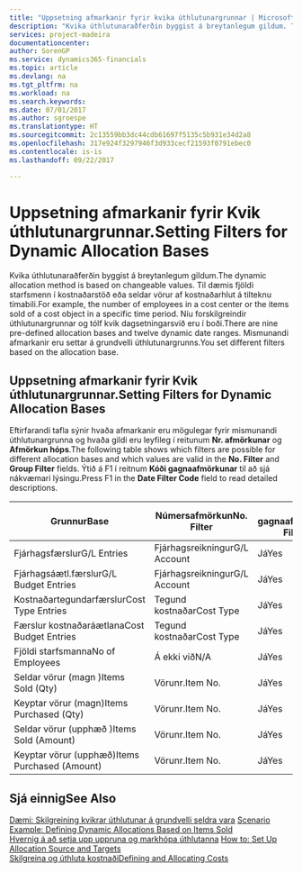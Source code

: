 ```yaml
---
title: "Uppsetning afmarkanir fyrir kvika úthlutunargrunnar | Microsoft Docs"
description: "Kvika úthlutunaraðferðin byggist á breytanlegum gildum. Til dæmis fjöldi starfsmenn í kostnaðarstöð eða seldar vörur af kostnaðarhlut á tilteknu tímabili. Níu forskilgreindir úthlutunargrunnar og tólf kvik dagsetningarsvið eru í boði. Mismunandi afmarkanir eru settar á grundvelli úthlutunargrunns."
services: project-madeira
documentationcenter: 
author: SorenGP
ms.service: dynamics365-financials
ms.topic: article
ms.devlang: na
ms.tgt_pltfrm: na
ms.workload: na
ms.search.keywords: 
ms.date: 07/01/2017
ms.author: sgroespe
ms.translationtype: HT
ms.sourcegitcommit: 2c13559bb3dc44cdb61697f5135c5b931e34d2a8
ms.openlocfilehash: 317e924f3297946f3d933cecf21593f0791ebec0
ms.contentlocale: is-is
ms.lasthandoff: 09/22/2017

---
```

# <a name="setting-filters-for-dynamic-allocation-bases"></a><span data-ttu-id="cf67e-106">Uppsetning afmarkanir fyrir Kvik úthlutunargrunnar.</span><span class="sxs-lookup"><span data-stu-id="cf67e-106">Setting Filters for Dynamic Allocation Bases</span></span>
<span data-ttu-id="cf67e-107">Kvika úthlutunaraðferðin byggist á breytanlegum gildum.</span><span class="sxs-lookup"><span data-stu-id="cf67e-107">The dynamic allocation method is based on changeable values.</span></span> <span data-ttu-id="cf67e-108">Til dæmis fjöldi starfsmenn í kostnaðarstöð eða seldar vörur af kostnaðarhlut á tilteknu tímabili.</span><span class="sxs-lookup"><span data-stu-id="cf67e-108">For example, the number of employees in a cost center or the items sold of a cost object in a specific time period.</span></span> <span data-ttu-id="cf67e-109">Níu forskilgreindir úthlutunargrunnar og tólf kvik dagsetningarsvið eru í boði.</span><span class="sxs-lookup"><span data-stu-id="cf67e-109">There are nine pre-defined allocation bases and twelve dynamic date ranges.</span></span> <span data-ttu-id="cf67e-110">Mismunandi afmarkanir eru settar á grundvelli úthlutunargrunns.</span><span class="sxs-lookup"><span data-stu-id="cf67e-110">You set different filters based on the allocation base.</span></span>  

## <a name="setting-filters-for-dynamic-allocation-bases"></a><span data-ttu-id="cf67e-111">Uppsetning afmarkanir fyrir Kvik úthlutunargrunnar.</span><span class="sxs-lookup"><span data-stu-id="cf67e-111">Setting Filters for Dynamic Allocation Bases</span></span>  
 <span data-ttu-id="cf67e-112">Eftirfarandi tafla sýnir hvaða afmarkanir eru mögulegar fyrir mismunandi úthlutunargrunna og hvaða gildi eru leyfileg í reitunum **Nr. afmörkunar** og **Afmörkun hóps**.</span><span class="sxs-lookup"><span data-stu-id="cf67e-112">The following table shows which filters are possible for different allocation bases and which values are valid in the **No. Filter** and **Group Filter** fields.</span></span> <span data-ttu-id="cf67e-113">Ýtið á F1 í reitnum **Kóði gagnaafmörkunar** til að sjá nákvæmari lýsingu.</span><span class="sxs-lookup"><span data-stu-id="cf67e-113">Press F1 in the **Date Filter Code** field to read detailed descriptions.</span></span>  

|<span data-ttu-id="cf67e-114">**Grunnur**</span><span class="sxs-lookup"><span data-stu-id="cf67e-114">**Base**</span></span>|<span data-ttu-id="cf67e-115">**Númersafmörkun**</span><span class="sxs-lookup"><span data-stu-id="cf67e-115">**No. Filter**</span></span>|<span data-ttu-id="cf67e-116">**Kóti gagnaafmörkunar**</span><span class="sxs-lookup"><span data-stu-id="cf67e-116">**Date Filter Code**</span></span>|<span data-ttu-id="cf67e-117">**Afmörkun kostnaðarstaðar**</span><span class="sxs-lookup"><span data-stu-id="cf67e-117">**Cost Center Filter**</span></span>|<span data-ttu-id="cf67e-118">**Afmörkun kostnaðarhlutar**</span><span class="sxs-lookup"><span data-stu-id="cf67e-118">**Cost Object Filter**</span></span>|<span data-ttu-id="cf67e-119">**Afmörkun hópa**</span><span class="sxs-lookup"><span data-stu-id="cf67e-119">**Group Filter**</span></span>|  
|--------------|----------------------------------------|----------------------------------------------|------------------------------------------------|------------------------------------------------|------------------------------------------|  
|<span data-ttu-id="cf67e-120">Fjárhagsfærslur</span><span class="sxs-lookup"><span data-stu-id="cf67e-120">G/L Entries</span></span>|<span data-ttu-id="cf67e-121">Fjárhagsreikningur</span><span class="sxs-lookup"><span data-stu-id="cf67e-121">G/L Account</span></span>|<span data-ttu-id="cf67e-122">Já</span><span class="sxs-lookup"><span data-stu-id="cf67e-122">Yes</span></span>|<span data-ttu-id="cf67e-123">Já</span><span class="sxs-lookup"><span data-stu-id="cf67e-123">Yes</span></span>|<span data-ttu-id="cf67e-124">Já</span><span class="sxs-lookup"><span data-stu-id="cf67e-124">Yes</span></span>|<span data-ttu-id="cf67e-125">Á ekki við</span><span class="sxs-lookup"><span data-stu-id="cf67e-125">N/A</span></span>|  
|<span data-ttu-id="cf67e-126">Fjárhagsáætl.færslur</span><span class="sxs-lookup"><span data-stu-id="cf67e-126">G/L Budget Entries</span></span>|<span data-ttu-id="cf67e-127">Fjárhagsreikningur</span><span class="sxs-lookup"><span data-stu-id="cf67e-127">G/L Account</span></span>|<span data-ttu-id="cf67e-128">Já</span><span class="sxs-lookup"><span data-stu-id="cf67e-128">Yes</span></span>|<span data-ttu-id="cf67e-129">Já</span><span class="sxs-lookup"><span data-stu-id="cf67e-129">Yes</span></span>|<span data-ttu-id="cf67e-130">Já</span><span class="sxs-lookup"><span data-stu-id="cf67e-130">Yes</span></span>|<span data-ttu-id="cf67e-131">Heiti fjárhagsáætl.</span><span class="sxs-lookup"><span data-stu-id="cf67e-131">G/L Budget Name</span></span>|  
|<span data-ttu-id="cf67e-132">Kostnaðartegundarfærslur</span><span class="sxs-lookup"><span data-stu-id="cf67e-132">Cost Type Entries</span></span>|<span data-ttu-id="cf67e-133">Tegund kostnaðar</span><span class="sxs-lookup"><span data-stu-id="cf67e-133">Cost Type</span></span>|<span data-ttu-id="cf67e-134">Já</span><span class="sxs-lookup"><span data-stu-id="cf67e-134">Yes</span></span>|<span data-ttu-id="cf67e-135">Já</span><span class="sxs-lookup"><span data-stu-id="cf67e-135">Yes</span></span>|<span data-ttu-id="cf67e-136">Já</span><span class="sxs-lookup"><span data-stu-id="cf67e-136">Yes</span></span>|<span data-ttu-id="cf67e-137">Á ekki við</span><span class="sxs-lookup"><span data-stu-id="cf67e-137">N/A</span></span>|  
|<span data-ttu-id="cf67e-138">Færslur kostnaðaráætlana</span><span class="sxs-lookup"><span data-stu-id="cf67e-138">Cost Budget Entries</span></span>|<span data-ttu-id="cf67e-139">Tegund kostnaðar</span><span class="sxs-lookup"><span data-stu-id="cf67e-139">Cost Type</span></span>|<span data-ttu-id="cf67e-140">Já</span><span class="sxs-lookup"><span data-stu-id="cf67e-140">Yes</span></span>|<span data-ttu-id="cf67e-141">Já</span><span class="sxs-lookup"><span data-stu-id="cf67e-141">Yes</span></span>|<span data-ttu-id="cf67e-142">Já</span><span class="sxs-lookup"><span data-stu-id="cf67e-142">Yes</span></span>|<span data-ttu-id="cf67e-143">Heiti áætlunar</span><span class="sxs-lookup"><span data-stu-id="cf67e-143">Budget Name</span></span>|  
|<span data-ttu-id="cf67e-144">Fjöldi starfsmanna</span><span class="sxs-lookup"><span data-stu-id="cf67e-144">No of Employees</span></span>|<span data-ttu-id="cf67e-145">Á ekki við</span><span class="sxs-lookup"><span data-stu-id="cf67e-145">N/A</span></span>|<span data-ttu-id="cf67e-146">Já</span><span class="sxs-lookup"><span data-stu-id="cf67e-146">Yes</span></span>|<span data-ttu-id="cf67e-147">Já</span><span class="sxs-lookup"><span data-stu-id="cf67e-147">Yes</span></span>|<span data-ttu-id="cf67e-148">Já</span><span class="sxs-lookup"><span data-stu-id="cf67e-148">Yes</span></span>|<span data-ttu-id="cf67e-149">Á ekki við</span><span class="sxs-lookup"><span data-stu-id="cf67e-149">N/A</span></span>|  
|<span data-ttu-id="cf67e-150">Seldar vörur (magn )</span><span class="sxs-lookup"><span data-stu-id="cf67e-150">Items Sold (Qty)</span></span>|<span data-ttu-id="cf67e-151">Vörunr.</span><span class="sxs-lookup"><span data-stu-id="cf67e-151">Item No.</span></span>|<span data-ttu-id="cf67e-152">Já</span><span class="sxs-lookup"><span data-stu-id="cf67e-152">Yes</span></span>|<span data-ttu-id="cf67e-153">Já</span><span class="sxs-lookup"><span data-stu-id="cf67e-153">Yes</span></span>|<span data-ttu-id="cf67e-154">Já</span><span class="sxs-lookup"><span data-stu-id="cf67e-154">Yes</span></span>|<span data-ttu-id="cf67e-155">Birgðabókunarflokkur</span><span class="sxs-lookup"><span data-stu-id="cf67e-155">Inventory Posting Group</span></span>|  
|<span data-ttu-id="cf67e-156">Keyptar vörur (magn)</span><span class="sxs-lookup"><span data-stu-id="cf67e-156">Items Purchased (Qty)</span></span>|<span data-ttu-id="cf67e-157">Vörunr.</span><span class="sxs-lookup"><span data-stu-id="cf67e-157">Item No.</span></span>|<span data-ttu-id="cf67e-158">Já</span><span class="sxs-lookup"><span data-stu-id="cf67e-158">Yes</span></span>|<span data-ttu-id="cf67e-159">Já</span><span class="sxs-lookup"><span data-stu-id="cf67e-159">Yes</span></span>|<span data-ttu-id="cf67e-160">Já</span><span class="sxs-lookup"><span data-stu-id="cf67e-160">Yes</span></span>|<span data-ttu-id="cf67e-161">Birgðabókunarflokkur</span><span class="sxs-lookup"><span data-stu-id="cf67e-161">Inventory Posting Group</span></span>|  
|<span data-ttu-id="cf67e-162">Seldar vörur (upphæð )</span><span class="sxs-lookup"><span data-stu-id="cf67e-162">Items Sold (Amount)</span></span>|<span data-ttu-id="cf67e-163">Vörunr.</span><span class="sxs-lookup"><span data-stu-id="cf67e-163">Item No.</span></span>|<span data-ttu-id="cf67e-164">Já</span><span class="sxs-lookup"><span data-stu-id="cf67e-164">Yes</span></span>|<span data-ttu-id="cf67e-165">Já</span><span class="sxs-lookup"><span data-stu-id="cf67e-165">Yes</span></span>|<span data-ttu-id="cf67e-166">Já</span><span class="sxs-lookup"><span data-stu-id="cf67e-166">Yes</span></span>|<span data-ttu-id="cf67e-167">Birgðabókunarflokkur</span><span class="sxs-lookup"><span data-stu-id="cf67e-167">Inventory Posting Group</span></span>|  
|<span data-ttu-id="cf67e-168">Keyptar vörur (upphæð)</span><span class="sxs-lookup"><span data-stu-id="cf67e-168">Items Purchased (Amount)</span></span>|<span data-ttu-id="cf67e-169">Vörunr.</span><span class="sxs-lookup"><span data-stu-id="cf67e-169">Item No.</span></span>|<span data-ttu-id="cf67e-170">Já</span><span class="sxs-lookup"><span data-stu-id="cf67e-170">Yes</span></span>|<span data-ttu-id="cf67e-171">Já</span><span class="sxs-lookup"><span data-stu-id="cf67e-171">Yes</span></span>|<span data-ttu-id="cf67e-172">Já</span><span class="sxs-lookup"><span data-stu-id="cf67e-172">Yes</span></span>|<span data-ttu-id="cf67e-173">Birgðabókunarflokkur</span><span class="sxs-lookup"><span data-stu-id="cf67e-173">Inventory Posting Group</span></span>|  

## <a name="see-also"></a><span data-ttu-id="cf67e-174">Sjá einnig</span><span class="sxs-lookup"><span data-stu-id="cf67e-174">See Also</span></span>  
 <span data-ttu-id="cf67e-175">[Dæmi: Skilgreining kvikrar úthlutunar á grundvelli seldra vara](finance-scenario-example-defining-dynamic-allocations-based-on-items-sold.md) </span><span class="sxs-lookup"><span data-stu-id="cf67e-175">[Scenario Example: Defining Dynamic Allocations Based on Items Sold](finance-scenario-example-defining-dynamic-allocations-based-on-items-sold.md) </span></span>  
 <span data-ttu-id="cf67e-176">[Hvernig á að setja upp uppruna og markhópa úthlutanna](finance-how-to-set-up-allocation-source-and-targets.md) </span><span class="sxs-lookup"><span data-stu-id="cf67e-176">[How to: Set Up Allocation Source and Targets](finance-how-to-set-up-allocation-source-and-targets.md) </span></span>  
 [<span data-ttu-id="cf67e-177">Skilgreina og úthluta kostnaði</span><span class="sxs-lookup"><span data-stu-id="cf67e-177">Defining and Allocating Costs</span></span>](finance-define-and-allocate-costs.md)

